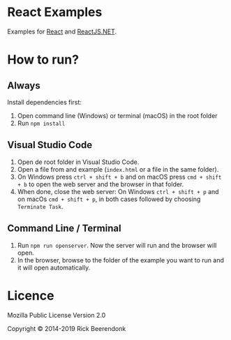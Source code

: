 # React Examples

Examples for [React](http://facebook.github.io/react) and [ReactJS.NET](http://reactjs.net/).

# How to run?

## Always 
Install dependencies first:

1. Open command line (Windows) or terminal (macOS) in the root folder
2. Run `npm install`

## Visual Studio Code

1. Open de root folder in Visual Studio Code.
2. Open a file from and example (`index.html` or a file in the same folder).
3. On Windows press `ctrl + shift + b` and on macOS press `cmd + shift + b` to open the web server and the browser in that folder.
4. When done, close the web server: On Windows `ctrl + shift + p` and on macOs `cmd + shift + p`, in both cases followed by choosing `Terminate Task`.

## Command Line / Terminal

1. Run `npm run openserver`. Now the server will run and the browser will open.
2. In the browser, browse to the folder of the example you want to run and it will open automatically.

# Licence

Mozilla Public License Version 2.0

Copyright © 2014-2019 Rick Beerendonk
